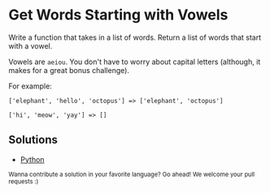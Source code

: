 # Get Words Starting with Vowels

Write a function that takes in a list of words. Return a list of words that
start with a vowel.

Vowels are `aeiou`. You don't have to worry about capital letters (although,
it makes for a great bonus challenge).

For example:

```
['elephant', 'hello', 'octopus'] => ['elephant', 'octopus']

['hi', 'meow', 'yay'] => []
```

## Solutions

- [Python](get_vowel_words.py)

<sub>
  Wanna contribute a solution in your favorite language? Go ahead! We
  welcome your pull requests :)
</sub>
